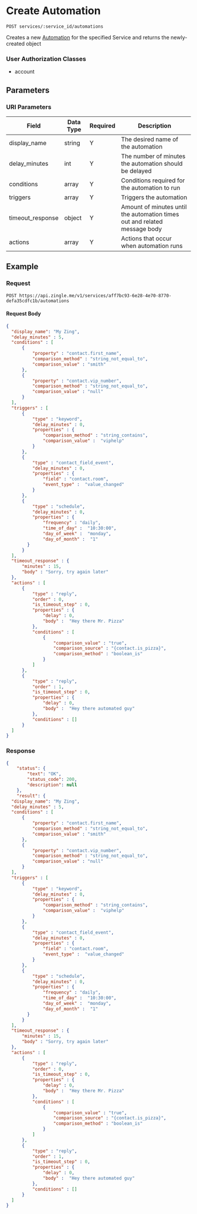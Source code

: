 # Create Automation

    POST services/:service_id/automations
    
Creates a new [Automation] for the specified Service and returns the newly-created object

### User Authorization Classes 
* account

## Parameters
### URI Parameters
Field | Data Type | Required | Description
--- | --- | --- | ---
display_name | string | Y | The desired name of the automation
delay_minutes | int | Y | The number of minutes the automation should be delayed
conditions | array | Y | Conditions required for the automation to run
triggers | array | Y | Triggers the automation
timeout_response | object | Y | Amount of minutes until the automation times out and related message body
actions | array | Y | Actions that occur when automation runs



## Example
### Request

    POST https://api.zingle.me/v1/services/aff7bc93-6e28-4e70-8770-defa35cdfc1b/automations

#### Request Body
```json
{
  "display_name": "My Zing",
  "delay_minutes" : 5,
  "conditions" : [
      {
          "property" : "contact.first_name",
          "comparison_method" : "string_not_equal_to",
          "comparison_value" : "smith"
      },
      {
          "property" : "contact.vip_number",
          "comparison_method" : "string_not_equal_to",
          "comparison_value" : "null"
      }
  ],
  "triggers" : [
      {
          "type" : "keyword",
          "delay_minutes" : 0,
          "properties" : {
              "comparison_method" : "string_contains",
              "comparison_value" :  "viphelp"
          }
      },
      {
          "type" : "contact_field_event",
          "delay_minutes" : 0,
          "properties" : {
              "field" : "contact.room",
              "event_type" :  "value_changed"
          }
      },
      {
          "type" : "schedule",
          "delay_minutes" : 0,
          "properties" : {
              "frequency" : "daily",
              "time_of_day" :  "10:30:00",
              "day_of_week" :  "monday",
              "day_of_month" :  "1"
        }
      }
  ],
  "timeout_response" : {
      "minutes" : 15,
      "body" : "Sorry, try again later"
  },
  "actions" : [
      {
          "type" : "reply",
          "order" : 0,
          "is_timeout_step" : 0,
          "properties" : {
              "delay" : 0,
              "body" :  "Hey there Mr. Pizza"
          },
          "conditions" : [
              {
                  "comparison_value" : "true",
                  "comparison_source" : "{contact.is_pizza}",
                  "comparison_method" : "boolean_is"
              }
          ]
      },
      {
          "type" : "reply",
          "order" : 1,
          "is_timeout_step" : 0,
          "properties" : {
              "delay" : 0,
              "body" :  "Hey there automated guy"
          },
          "conditions" : []
      }
  ]
}
```

### Response
``` json
{
    "status": {
        "text": "OK",
        "status_code": 200,
        "description": null
    },
    "result": {
  "display_name": "My Zing",
  "delay_minutes" : 5,
  "conditions" : [
      {
          "property" : "contact.first_name",
          "comparison_method" : "string_not_equal_to",
          "comparison_value" : "smith"
      },
      {
          "property" : "contact.vip_number",
          "comparison_method" : "string_not_equal_to",
          "comparison_value" : "null"
      }
  ],
  "triggers" : [
      {
          "type" : "keyword",
          "delay_minutes" : 0,
          "properties" : {
              "comparison_method" : "string_contains",
              "comparison_value" :  "viphelp"
          }
      },
      {
          "type" : "contact_field_event",
          "delay_minutes" : 0,
          "properties" : {
              "field" : "contact.room",
              "event_type" :  "value_changed"
          }
      },
      {
          "type" : "schedule",
          "delay_minutes" : 0,
          "properties" : {
              "frequency" : "daily",
              "time_of_day" :  "10:30:00",
              "day_of_week" :  "monday",
              "day_of_month" :  "1"
        }
      }
  ],
  "timeout_response" : {
      "minutes" : 15,
      "body" : "Sorry, try again later"
  },
  "actions" : [
      {
          "type" : "reply",
          "order" : 0,
          "is_timeout_step" : 0,
          "properties" : {
              "delay" : 0,
              "body" :  "Hey there Mr. Pizza"
          },
          "conditions" : [
              {
                  "comparison_value" : "true",
                  "comparison_source" : "{contact.is_pizza}",
                  "comparison_method" : "boolean_is"
              }
          ]
      },
      {
          "type" : "reply",
          "order" : 1,
          "is_timeout_step" : 0,
          "properties" : {
              "delay" : 0,
              "body" :  "Hey there automated guy"
          },
          "conditions" : []
      }
  ]
}
```

[Overview - Request Modifiers]: /README.md#request-modifiers
[Automation]: README.md
